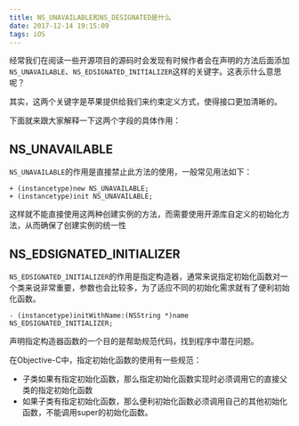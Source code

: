 ```yaml
---
title: NS_UNAVAILABLE和NS_DESIGNATED是什么
date: 2017-12-14 19:15:09
tags: iOS
---
```

经常我们在阅读一些开源项目的源码时会发现有时候作者会在声明的方法后面添加`NS_UNAVAILABLE`、`NS_EDSIGNATED_INITIALIZER`这样的关键字。这表示什么意思呢？

其实，这两个关键字是苹果提供给我们来约束定义方式，使得接口更加清晰的。

下面就来跟大家解释一下这两个字段的具体作用：

## NS_UNAVAILABLE

`NS_UNAVAILABLE`的作用是直接禁止此方法的使用，一般常见用法如下：
```
+ (instancetype)new NS_UNAVAILABLE;
+ (instancetype)init NS_UNAVAILABLE;
```
这样就不能直接使用这两种创建实例的方法，而需要使用开源库自定义的初始化方法，从而确保了创建实例的统一性

## NS_EDSIGNATED_INITIALIZER

`NS_EDSIGNATED_INITIALIZER`的作用是指定构造器，通常来说指定初始化函数对一个类来说非常重要，参数也会比较多，为了适应不同的初始化需求就有了便利初始化函数。

```
- (instancetype)initWithName:(NSString *)name NS_EDSIGNATED_INITIALIZER;
```
声明指定构造器函数的一个目的是帮助规范代码，找到程序中潜在问题。

在Objective-C中，指定初始化函数的使用有一些规范：

- 子类如果有指定初始化函数，那么指定初始化函数实现时必须调用它的直接父类的指定初始化函数
- 如果子类有指定初始化函数，那么便利初始化函数必须调用自己的其他初始化函数，不能调用super的初始化函数。

